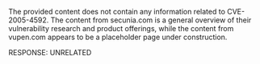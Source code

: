 The provided content does not contain any information related to CVE-2005-4592. The content from secunia.com is a general overview of their vulnerability research and product offerings, while the content from vupen.com appears to be a placeholder page under construction.

RESPONSE: UNRELATED